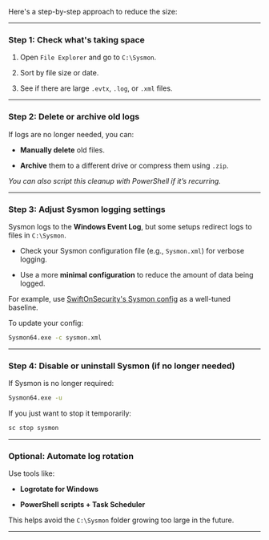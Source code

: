 Here's a step-by-step approach to reduce the size:

---

### Step 1: **Check what's taking space**

1. Open `File Explorer` and go to `C:\Sysmon`.
    
2. Sort by file size or date.
    
3. See if there are large `.evtx`, `.log`, or `.xml` files.
    

---

### Step 2: **Delete or archive old logs**

If logs are no longer needed, you can:

- **Manually delete** old files.
    
- **Archive** them to a different drive or compress them using `.zip`.
    

_You can also script this cleanup with PowerShell if it’s recurring._

---

### Step 3: **Adjust Sysmon logging settings**

Sysmon logs to the **Windows Event Log**, but some setups redirect logs to files in `C:\Sysmon`.

- Check your Sysmon configuration file (e.g., `Sysmon.xml`) for verbose logging.
    
- Use a more **minimal configuration** to reduce the amount of data being logged.
    

For example, use [SwiftOnSecurity's Sysmon config](https://github.com/SwiftOnSecurity/sysmon-config) as a well-tuned baseline.

To update your config:

```bash
Sysmon64.exe -c sysmon.xml
```

---

### Step 4: **Disable or uninstall Sysmon (if no longer needed)**

If Sysmon is no longer required:

```bash
Sysmon64.exe -u
```

If you just want to stop it temporarily:

```bash
sc stop sysmon
```

---

### Optional: **Automate log rotation**

Use tools like:

- **Logrotate for Windows**
    
- **PowerShell scripts + Task Scheduler**
    

This helps avoid the `C:\Sysmon` folder growing too large in the future.

---


